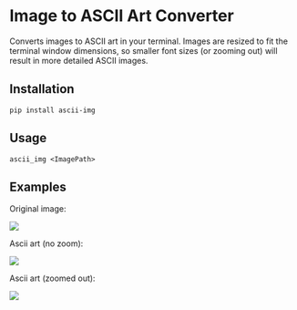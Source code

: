 # Image to ASCII Art Converter

Converts images to ASCII art in your terminal. Images are resized to fit the
terminal window dimensions, so smaller font sizes (or zooming out) will
result in more detailed ASCII images.

## Installation

```pip install ascii-img```

## Usage

```ascii_img <ImagePath>```

## Examples

Original image:

![](scrots/example.jpg)

Ascii art (no zoom):

![](scrots/zoomed_in.png)

Ascii art (zoomed out):

![](scrots/zoomed_out.png)
